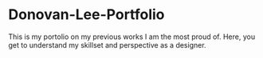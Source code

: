 # Donovan-Lee-Portfolio
This is my portolio on my previous works I am the most proud of. Here, you get to understand my skillset and perspective as a designer.
